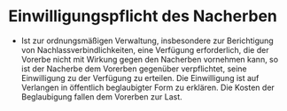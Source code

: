# Einwilligungspflicht des Nacherben

- Ist zur ordnungsmäßigen Verwaltung, insbesondere zur Berichtigung von Nachlassverbindlichkeiten, eine Verfügung erforderlich, die der Vorerbe nicht mit Wirkung gegen den Nacherben vornehmen kann, so ist der Nacherbe dem Vorerben gegenüber verpflichtet, seine Einwilligung zu der Verfügung zu erteilen. Die Einwilligung ist auf Verlangen in öffentlich beglaubigter Form zu erklären. Die Kosten der Beglaubigung fallen dem Vorerben zur Last.

